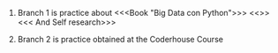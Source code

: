 1. Branch 1 is practice about <<<Book "Big Data con Python">>> <<<Things learnt in Data science Course by Couderhouse>>> <<< And Self research>>>

2. Branch 2 is practice obtained at the Coderhouse Course

